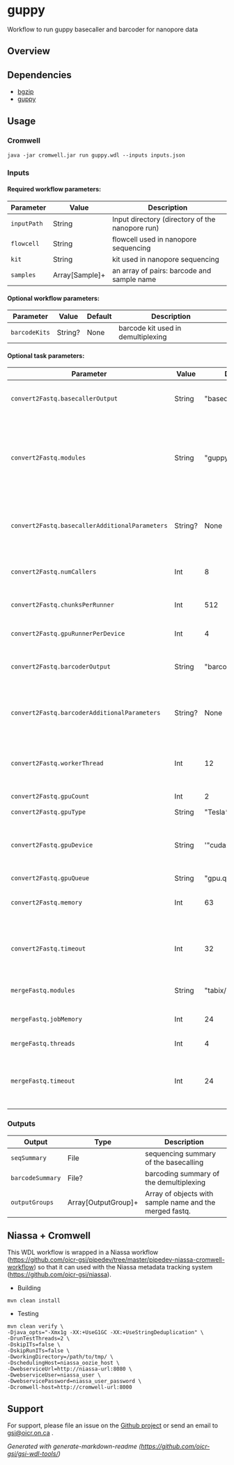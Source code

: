 # guppy

Workflow to run guppy basecaller and barcoder for nanopore data

## Overview

## Dependencies

* [bgzip](http://www.htslib.org/doc/bgzip.html)
* [guppy](https://nanoporetech.com)


## Usage

### Cromwell
```
java -jar cromwell.jar run guppy.wdl --inputs inputs.json
```

### Inputs

#### Required workflow parameters:
Parameter|Value|Description
---|---|---
`inputPath`|String|Input directory (directory of the nanopore run)
`flowcell`|String|flowcell used in nanopore sequencing
`kit`|String|kit used in nanopore sequencing
`samples`|Array[Sample]+|an array of pairs: barcode and sample name


#### Optional workflow parameters:
Parameter|Value|Default|Description
---|---|---|---
`barcodeKits`|String?|None|barcode kit used in demultiplexing


#### Optional task parameters:
Parameter|Value|Default|Description
---|---|---|---
`convert2Fastq.basecallerOutput`|String|"basecaller_output"|Path to save the guppy basecaller output
`convert2Fastq.modules`|String|"guppy/4.0.14"|Environment module names and version to load (space separated) before command execution.
`convert2Fastq.basecallerAdditionalParameters`|String?|None|Additional parameters to be added to the guppy basecaller command
`convert2Fastq.numCallers`|Int|8|Number of parallel basecallers to create.
`convert2Fastq.chunksPerRunner`|Int|512|Maximum chunks per runner.
`convert2Fastq.gpuRunnerPerDevice`|Int|4|Number of gpu runner per device.
`convert2Fastq.barcoderOutput`|String|"barcoder_output"|Path to save the guppy barcoder output
`convert2Fastq.barcoderAdditionalParameters`|String?|None|Additional parameters to be added to the guppy barcoder command
`convert2Fastq.workerThread`|Int|12|Number of worker threads for guppy barcoder.
`convert2Fastq.gpuCount`|Int|2|Number of gpu count.
`convert2Fastq.gpuType`|String|"Tesla*"|gpu type.
`convert2Fastq.gpuDevice`|String|'"cuda:0 cuda:1"'|Specify basecalling device: 'auto', or 'cuda:<device_id>'.
`convert2Fastq.gpuQueue`|String|"gpu.q"|gpu queue.
`convert2Fastq.memory`|Int|63|Memory (in GB) allocated for job.
`convert2Fastq.timeout`|Int|32|Maximum amount of time (in hours) the task can run for.
`mergeFastq.modules`|String|"tabix/0.2.6"|Required environment modules.
`mergeFastq.jobMemory`|Int|24|Memory allocated to job (in GB).
`mergeFastq.threads`|Int|4|Requested CPU threads.
`mergeFastq.timeout`|Int|24|Maximum amount of time (in hours) the task can run for.


### Outputs

Output | Type | Description
---|---|---
`seqSummary`|File|sequencing summary of the basecalling
`barcodeSummary`|File?|barcoding summary of the demultiplexing
`outputGroups`|Array[OutputGroup]+|Array of objects with sample name and the merged fastq.


## Niassa + Cromwell

This WDL workflow is wrapped in a Niassa workflow (https://github.com/oicr-gsi/pipedev/tree/master/pipedev-niassa-cromwell-workflow) so that it can used with the Niassa metadata tracking system (https://github.com/oicr-gsi/niassa).

* Building
```
mvn clean install
```

* Testing
```
mvn clean verify \
-Djava_opts="-Xmx1g -XX:+UseG1GC -XX:+UseStringDeduplication" \
-DrunTestThreads=2 \
-DskipITs=false \
-DskipRunITs=false \
-DworkingDirectory=/path/to/tmp/ \
-DschedulingHost=niassa_oozie_host \
-DwebserviceUrl=http://niassa-url:8080 \
-DwebserviceUser=niassa_user \
-DwebservicePassword=niassa_user_password \
-Dcromwell-host=http://cromwell-url:8000
```

## Support

For support, please file an issue on the [Github project](https://github.com/oicr-gsi) or send an email to gsi@oicr.on.ca .

_Generated with generate-markdown-readme (https://github.com/oicr-gsi/gsi-wdl-tools/)_
